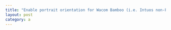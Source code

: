 ```yaml
---
title: "Enable portrait orientation for Wacom Bamboo (i.e. Intuos non-Pro) tablet"
layout: post
category: a
---
```


